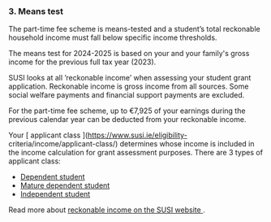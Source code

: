 ###  **3\. Means test**

The part-time fee scheme is means-tested and a student’s total reckonable
household income must fall below specific income thresholds.

The means test for 2024-2025 is based on your and your family's gross income
for the previous full tax year (2023).

SUSI looks at all ’reckonable income’ when assessing your student grant
application. Reckonable income is gross income from all sources. Some social
welfare payments and financial support payments are excluded.

For the part-time fee scheme, up to €7,925 of your earnings during the
previous calendar year can be deducted from your reckonable income.

Your [ applicant class ](https://www.susi.ie/eligibility-
criteria/income/applicant-class/) determines whose income is included in the
income calculation for grant assessment purposes. There are 3 types of
applicant class:

  * [ Dependent student ](https://www.susi.ie/eligibility-criteria/income/applicant-class/dependent-students/)
  * [ Mature dependent student ](https://www.susi.ie/eligibility-criteria/income/applicant-class/dependent-students/#d.en.11691:~:text=Will%20Appointed\)%20Guardians-,Mature%20Dependent%20Student,-If%20you%20were)
  * [ Independent student ](https://www.susi.ie/eligibility-criteria/income/applicant-class/independent-students/)

Read more about [ reckonable income on the SUSI website
](https://www.susi.ie/eligibility-criteria/income/index.html) .
